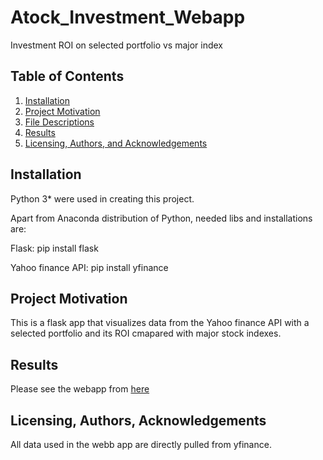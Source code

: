 # Atock_Investment_Webapp
Investment ROI on selected portfolio vs major index

## Table of Contents

1. [Installation](#installation)
2. [Project Motivation](#motivation)
3. [File Descriptions](#files)
4. [Results](#results)
5. [Licensing, Authors, and Acknowledgements](#licensing)

## Installation <a name="installation"></a>

Python 3* were used in creating this project.

Apart from Anaconda distribution of Python, needed libs and installations are:

Flask: pip install flask

Yahoo finance API: pip install yfinance


## Project Motivation<a name="motivation"></a>

This is a flask app that visualizes data from the Yahoo finance API with a selected portfolio and its ROI cmapared with major stock indexes. 

## Results<a name="results"></a>

Please see the webapp from [here](https://portfolio-roi-vs-index.herokuapp.com)

## Licensing, Authors, Acknowledgements<a name="licensing"></a>

All data used in the webb app are directly pulled from yfinance. 
